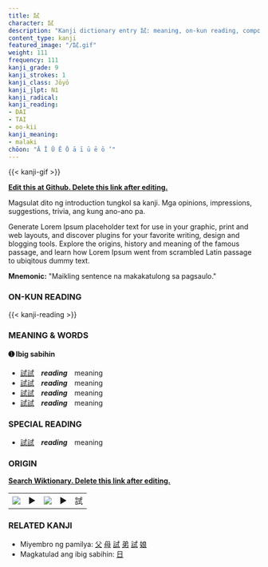 ```yaml
---
title: 試
character: 試
description: "Kanji dictionary entry 試: meaning, on-kun reading, compounds, origin, related kanji"
content_type: kanji
featured_image: "/試.gif"
weight: 111
frequency: 111
kanji_grade: 9
kanji_strokes: 1
kanji_class: Jōyō
kanji_jlpt: N1
kanji_radical: 
kanji_reading: 
- DAI
- TAI
- oo-kii
kanji_meaning:
- malaki
chōon: "Ā Ī Ū Ē Ō ā ī ū ē ō ’"
---
```

[//]: # (Don't edit the line below. Kanji animated GIF code is automatically generated.)
{{< kanji-gif >}}

[//]: # (Edit below this line.)

**[Edit this at Github. Delete this link after editing.](https://github.com/tim0g/tim/tree/main/content/kanji/試/index.md)**

Magsulat dito ng introduction tungkol sa kanji. Mga opinions, impressions, suggestions, trivia, ang kung ano-ano pa.

Generate Lorem Ipsum placeholder text for use in your graphic, print and web layouts, and discover plugins for your favorite writing, design and blogging tools. Explore the origins, history and meaning of the famous passage, and learn how Lorem Ipsum went from scrambled Latin passage to ubiqitous dummy text.
 
**Mnemonic:** "Maikling sentence na makakatulong sa pagsaulo."

### ON-KUN READING

[//]: # (Don't edit the line below. ON-KUN READING code is automatically generated.)
{{< kanji-reading >}}

### MEANING & WORDS

#### ➊ **Ibig sabihin**
  - [試](../試)[試](../試)　***reading***　meaning
  - [試](../試)[試](../試)　***reading***　meaning
  - [試](../試)[試](../試)　***reading***　meaning
  - [試](../試)[試](../試)　***reading***　meaning

### SPECIAL READING
  - [試](../試)[試](../試)　***reading***　meaning

### ORIGIN

**[Search Wiktionary. Delete this link after editing.](https://wiktionary.org/wiki/試)**
<table class="kanji-table"><tr><td>
<img src="60px-試-bronze.svg.png">
</td><td>▶</td><td>
<img src="60px-試-oracle.svg.png">
</td><td>▶</td>
<td class="kanji-origin">試</td>
</tr></table>

### RELATED KANJI
- Miyembro ng pamilya: [父](../父) [母](../母) [試](../試) [弟](../弟) [試](../試) [娘](../娘)
- Magkatulad ang ibig sabihin: [日](../日)
